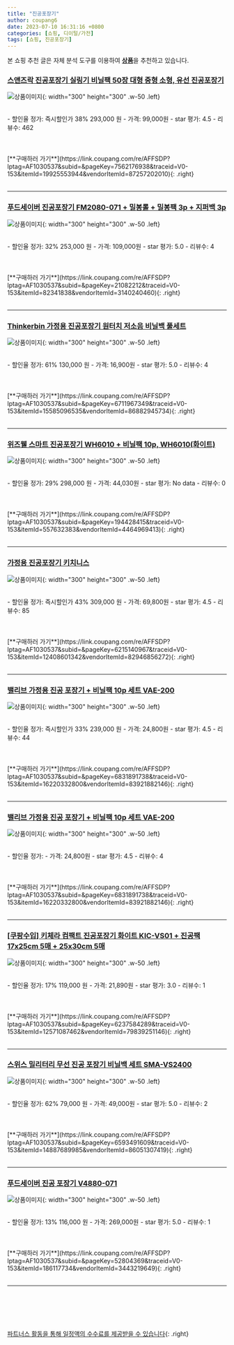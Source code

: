 ```yaml
---
title: "진공포장기"
author: coupang6
date: 2023-07-10 16:31:16 +0800
categories: [쇼핑, 디이털/가전]
tags: [쇼핑, 진공포장기]
---
```


본 쇼핑 추천 글은 자체 분석 도구를 이용하여 [**상품**](https://link.coupang.com/a/bao1ui)을 추천하고 있습니다.

### [스앤즈락 진공포장기 실링기 비닐팩 50장 대형 중형 소형, 유선 진공포장기](https://link.coupang.com/re/AFFSDP?lptag=AF1030537&subid=&pageKey=7562176938&traceid=V0-153&itemId=19925553944&vendorItemId=87257202010)

![상품이미지](https://thumbnail6.coupangcdn.com/thumbnails/remote/230x230ex/image/vendor_inventory/de53/c49d3824a8b2cff27a16456a3331eec7f0a69f0594e544c3f6caaa0aefa5.jpg){: width="300" height="300" .w-50 .left}


<br>
- 할인율 정가: 즉시할인가 38%  293,000   원
- 가격: 99,000원
- star 평가: 4.5
- 리뷰수: 462
<br>
<br>
<br>
<br>
[**구매하러 가기**](https://link.coupang.com/re/AFFSDP?lptag=AF1030537&subid=&pageKey=7562176938&traceid=V0-153&itemId=19925553944&vendorItemId=87257202010){: .right}
<br>
<br>

---

### [푸드세이버 진공포장기 FM2080-071 + 밀봉롤 + 밀봉팩 3p + 지퍼백 3p](https://link.coupang.com/re/AFFSDP?lptag=AF1030537&subid=&pageKey=21082212&traceid=V0-153&itemId=82341838&vendorItemId=3140240460)

![상품이미지](https://thumbnail8.coupangcdn.com/thumbnails/remote/230x230ex/image/retail/images/79692096375328-16e8c1d6-60ae-4719-87be-3d5ce766dc13.jpg){: width="300" height="300" .w-50 .left}


<br>
- 할인율 정가: 32%  253,000   원
- 가격: 109,000원
- star 평가: 5.0
- 리뷰수: 4
<br>
<br>
<br>
<br>
[**구매하러 가기**](https://link.coupang.com/re/AFFSDP?lptag=AF1030537&subid=&pageKey=21082212&traceid=V0-153&itemId=82341838&vendorItemId=3140240460){: .right}
<br>
<br>

---

### [Thinkerbin 가정용 진공포장기 원터치 저소음 비닐백 풀세트](https://link.coupang.com/re/AFFSDP?lptag=AF1030537&subid=&pageKey=6711967349&traceid=V0-153&itemId=15585096535&vendorItemId=86882945734)

![상품이미지](https://thumbnail7.coupangcdn.com/thumbnails/remote/230x230ex/image/vendor_inventory/d119/d4c8eb6a7fa7418e427a7dd803d90eb4efebd1cac0d288a358a7913c8552.jpg){: width="300" height="300" .w-50 .left}


<br>
- 할인율 정가: 61%  130,000   원
- 가격: 16,900원
- star 평가: 5.0
- 리뷰수: 4
<br>
<br>
<br>
<br>
[**구매하러 가기**](https://link.coupang.com/re/AFFSDP?lptag=AF1030537&subid=&pageKey=6711967349&traceid=V0-153&itemId=15585096535&vendorItemId=86882945734){: .right}
<br>
<br>

---

### [위즈웰 스마트 진공포장기 WH6010 + 비닐팩 10p, WH6010(화이트)](https://link.coupang.com/re/AFFSDP?lptag=AF1030537&subid=&pageKey=194428415&traceid=V0-153&itemId=557632383&vendorItemId=4464969413)

![상품이미지](https://thumbnail10.coupangcdn.com/thumbnails/remote/230x230ex/image/retail/images/64725330289172-9a709efc-9fc4-4be1-8c1e-f85d81faaba0.jpg){: width="300" height="300" .w-50 .left}


<br>
- 할인율 정가: 29%  298,000   원
- 가격: 44,030원
- star 평가: No data
- 리뷰수: 0
<br>
<br>
<br>
<br>
[**구매하러 가기**](https://link.coupang.com/re/AFFSDP?lptag=AF1030537&subid=&pageKey=194428415&traceid=V0-153&itemId=557632383&vendorItemId=4464969413){: .right}
<br>
<br>

---

### [가정용 진공포장기 키치니스](https://link.coupang.com/re/AFFSDP?lptag=AF1030537&subid=&pageKey=6215140967&traceid=V0-153&itemId=12408601342&vendorItemId=82946856272)

![상품이미지](https://thumbnail9.coupangcdn.com/thumbnails/remote/230x230ex/image/vendor_inventory/d62b/dce6f2e75ade00be2a41583d41eb2a264cda828fb9cb0e9c47b0b9ca41df.png){: width="300" height="300" .w-50 .left}


<br>
- 할인율 정가: 즉시할인가 43%  309,000   원
- 가격: 69,800원
- star 평가: 4.5
- 리뷰수: 85
<br>
<br>
<br>
<br>
[**구매하러 가기**](https://link.coupang.com/re/AFFSDP?lptag=AF1030537&subid=&pageKey=6215140967&traceid=V0-153&itemId=12408601342&vendorItemId=82946856272){: .right}
<br>
<br>

---

### [밸리브 가정용 진공 포장기 + 비닐팩 10p 세트 VAE-200](https://link.coupang.com/re/AFFSDP?lptag=AF1030537&subid=&pageKey=6831891738&traceid=V0-153&itemId=16220332800&vendorItemId=83921882146)

![상품이미지](https://thumbnail6.coupangcdn.com/thumbnails/remote/230x230ex/image/vendor_inventory/4d09/f7ef33874de561eff90222cce1745ed32bdd4787271e02d516c9b8250080.jpg){: width="300" height="300" .w-50 .left}


<br>
- 할인율 정가: 즉시할인가 33%  239,000   원
- 가격: 24,800원
- star 평가: 4.5
- 리뷰수: 44
<br>
<br>
<br>
<br>
[**구매하러 가기**](https://link.coupang.com/re/AFFSDP?lptag=AF1030537&subid=&pageKey=6831891738&traceid=V0-153&itemId=16220332800&vendorItemId=83921882146){: .right}
<br>
<br>

---

### [밸리브 가정용 진공 포장기 + 비닐팩 10p 세트 VAE-200](https://link.coupang.com/re/AFFSDP?lptag=AF1030537&subid=&pageKey=6831891738&traceid=V0-153&itemId=16220332800&vendorItemId=83921882146)

![상품이미지](https://thumbnail6.coupangcdn.com/thumbnails/remote/230x230ex/image/vendor_inventory/4d09/f7ef33874de561eff90222cce1745ed32bdd4787271e02d516c9b8250080.jpg){: width="300" height="300" .w-50 .left}


<br>
- 할인율 정가: 
- 가격: 24,800원
- star 평가: 4.5
- 리뷰수: 4
<br>
<br>
<br>
<br>
[**구매하러 가기**](https://link.coupang.com/re/AFFSDP?lptag=AF1030537&subid=&pageKey=6831891738&traceid=V0-153&itemId=16220332800&vendorItemId=83921882146){: .right}
<br>
<br>

---

### [[쿠팡수입] 키체라 컴팩트 진공포장기 화이트 KIC-VS01 + 진공팩 17x25cm 5매 + 25x30cm 5매](https://link.coupang.com/re/AFFSDP?lptag=AF1030537&subid=&pageKey=6237584289&traceid=V0-153&itemId=12571087462&vendorItemId=79839251146)

![상품이미지](https://thumbnail6.coupangcdn.com/thumbnails/remote/230x230ex/image/retail/images/1158075807551560-15891d5c-223e-43aa-9d6f-c4e93dfcd5f4.jpg){: width="300" height="300" .w-50 .left}


<br>
- 할인율 정가: 17%  119,000   원
- 가격: 21,890원
- star 평가: 3.0
- 리뷰수: 1
<br>
<br>
<br>
<br>
[**구매하러 가기**](https://link.coupang.com/re/AFFSDP?lptag=AF1030537&subid=&pageKey=6237584289&traceid=V0-153&itemId=12571087462&vendorItemId=79839251146){: .right}
<br>
<br>

---

### [스위스 밀리터리 무선 진공 포장기 비닐백 세트 SMA-VS2400](https://link.coupang.com/re/AFFSDP?lptag=AF1030537&subid=&pageKey=6593491609&traceid=V0-153&itemId=14887689985&vendorItemId=86051307419)

![상품이미지](https://thumbnail10.coupangcdn.com/thumbnails/remote/230x230ex/image/vendor_inventory/2003/13ea9391a1ab1afd4429b8c164a28e7f5823c0d5a2db62c7cc5e266f18f1.jpg){: width="300" height="300" .w-50 .left}


<br>
- 할인율 정가: 62%  79,000   원
- 가격: 49,000원
- star 평가: 5.0
- 리뷰수: 2
<br>
<br>
<br>
<br>
[**구매하러 가기**](https://link.coupang.com/re/AFFSDP?lptag=AF1030537&subid=&pageKey=6593491609&traceid=V0-153&itemId=14887689985&vendorItemId=86051307419){: .right}
<br>
<br>

---

### [푸드세이버 진공 포장기 V4880-071](https://link.coupang.com/re/AFFSDP?lptag=AF1030537&subid=&pageKey=52804369&traceid=V0-153&itemId=186117734&vendorItemId=3443219649)

![상품이미지](https://thumbnail10.coupangcdn.com/thumbnails/remote/230x230ex/image/product/image/vendoritem/2018/01/23/3443219649/45a51f82-c33e-4ea3-91e6-c07ffebead06.jpg){: width="300" height="300" .w-50 .left}


<br>
- 할인율 정가: 13%  116,000   원
- 가격: 269,000원
- star 평가: 5.0
- 리뷰수: 1
<br>
<br>
<br>
<br>
[**구매하러 가기**](https://link.coupang.com/re/AFFSDP?lptag=AF1030537&subid=&pageKey=52804369&traceid=V0-153&itemId=186117734&vendorItemId=3443219649){: .right}
<br>
<br>

---
<br><br><br><br><br> [파트너스 활동을 통해 일정액의 수수료를 제공받을 수 있습니다](https://link.coupang.com/a/bao1ui){: .right}